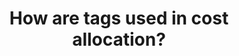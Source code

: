 ---
layout: answer
title: "How are tags used in cost allocation?"
blurb: "An AWS Cost and Usage Report can get unwieldly quickly as an organization moves to the cloud. Cost allocation tags help you identify and categorize resour"
quid: 255
---